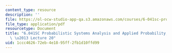 ```yaml
---
content_type: resource
description: ''
file: https://ol-ocw-studio-app-qa.s3.amazonaws.com/courses/6-041sc-probabilistic-systems-analysis-and-applied-probability-fall-2013/1ccc462672eb4e1895ff2fb1d10ffd99_MIT6_041SCF13_lec20_300k.mp4.pdf
file_type: application/pdf
resourcetype: Document
title: "6.041SC Probabilistic Systems Analysis and Applied Probability, Fall 2013Transcript\
  \ \u2013 Lecture 20"
uid: 1ccc4626-72eb-4e18-95ff-2fb1d10ffd99
---
```

